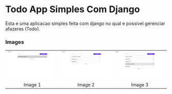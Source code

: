 # Todo App Simples Com Django

Esta e uma aplicacao simples feita com django no qual e possivel gerenciar afazeres (Todo).


### Images
<table>
  <tr>
    <td><img src="README_media/img1.png" alt="Image 1" width="400"/></td>
    <td><img src="README_media/img2.png" alt="Image 2" width="400"/></td>
    <td><img src="README_media/img3.png" alt="Image 3" width="400"/></td>
  </tr>
  <tr>
    <td align="center">Image 1</td>
    <td align="center">Image 2</td>
    <td align="center">Image 3</td>
  </tr>
</table>